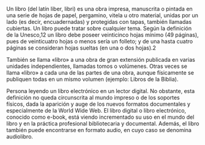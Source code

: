Un libro (del latín liber, libri) es una obra impresa, manuscrita o pintada en una serie de hojas de papel, pergamino, vitela u otro material, unidas por un lado (es decir, encuadernadas) y protegidas con tapas, también llamadas cubiertas. Un libro puede tratar sobre cualquier tema. Según la definición de la Unesco,1​2​ un libro debe poseer veinticinco hojas mínimo (49 páginas), pues de veinticuatro hojas o menos sería un folleto; y de una hasta cuatro páginas se consideran hojas sueltas (en una o dos hojas).2​

También se llama «libro» a una obra de gran extensión publicada en varias unidades independientes, llamadas tomos o volúmenes. Otras veces se llama «libro» a cada una de las partes de una obra, aunque físicamente se publiquen todas en un mismo volumen (ejemplo: Libros de la Biblia).


Persona leyendo un libro electrónico en un lector digital.
No obstante, esta definición no queda circunscrita al mundo impreso o de los soportes físicos, dada la aparición y auge de los nuevos formatos documentales y especialmente de la World Wide Web. El libro digital o libro electrónico, conocido como e-book, está viendo incrementado su uso en el mundo del libro y en la práctica profesional bibliotecaria y documental. Además, el libro también puede encontrarse en formato audio, en cuyo caso se denomina audiolibro.